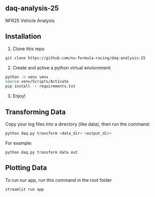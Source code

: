 ## daq-analysis-25
NFR25 Vehicle Analysis 

## Installation

1. Clone this repo

```sh
git clone https://github.com/nu-formula-racing/daq-analysis-25
```

2. Create and active a python virtual enviornment

```sh
python -m venv venv
source venv/Scripts/Activate
pip install -r requirements.txt
```

3. Enjoy!

## Transforming Data
Copy your log files into a directory (like data), then run the command:
```sh
python daq.py transform <data_dir> <output_dir>
```
For example:
```
python daq.py transform data out
```

## Plotting Data
To run our app, run this command in the root folder
```sh
streamlit run app
```

   